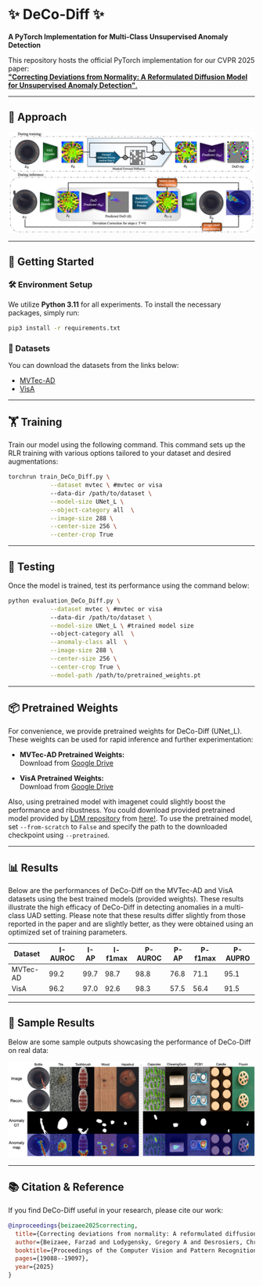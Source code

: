 

# ✨ DeCo-Diff ✨
**A PyTorch Implementation for Multi-Class Unsupervised Anomaly Detection**

This repository hosts the official PyTorch implementation for our CVPR 2025 paper:  
[**"Correcting Deviations from Normality: A Reformulated Diffusion Model for Unsupervised Anomaly Detection"**.](https://arxiv.org/abs/2503.19357)

---

## 🎨 Approach


![DeCo-Diff](./assets/DeCo-for-UAD.png)

---

## 🚀 Getting Started

### 🛠️ Environment Setup

We utilize **Python 3.11** for all experiments. To install the necessary packages, simply run:

```bash
pip3 install -r requirements.txt
```

### 📁 Datasets

You can download the datasets from the links below:
- [MVTec-AD](https://www.mvtec.com/company/research/datasets/mvtec-ad)
- [VisA](https://amazon-visual-anomaly.s3.us-west-2.amazonaws.com/VisA_20220922.tar)


---

## 🏋️ Training

Train our model using the following command. This command sets up the RLR training with various options tailored to your dataset and desired augmentations:

```bash
torchrun train_DeCo_Diff.py \
            --dataset mvtec \ #mvtec or visa
            --data-dir /path/to/dataset \
            --model-size UNet_L \
            --object-category all  \
            --image-size 288 \
            --center-size 256 \
            --center-crop True
```

---

## 🧪 Testing

Once the model is trained, test its performance using the command below:

```bash
python evaluation_DeCo_Diff.py \
            --dataset mvtec \ #mvtec or visa
            --data-dir /path/to/dataset \
            --model-size UNet_L \ #trained model size
            --object-category all  \
            --anomaly-class all  \
            --image-size 288 \
            --center-size 256 \
            --center-crop True \
            --model-path /path/to/pretrained_weights.pt
```
---

## 📦 Pretrained Weights

For convenience, we provide pretrained weights for DeCo-Diff (UNet_L). These weights can be used for rapid inference and further experimentation:

- **MVTec-AD Pretrained Weights:**  
  Download from [Google Drive](https://drive.google.com/file/d/1ZuPD9x_HYyylY2DlCtl0PRi5UZyn0XAL/view?usp=share_link) 
  
- **VisA Pretrained Weights:**  
  Download from [Google Drive](https://drive.google.com/file/d/1bZvzIyuEMWxIo8ZByP9us--OhTTPXYiA/view?usp=sharing) 


Also, using pretrained model with imagenet could slightly boost the performance and ribustness. You could download provided pretrained model provided by [LDM repository](https://github.com/CompVis/latent-diffusion?tab=readme-ov-file) from [here!](https://ommer-lab.com/files/latent-diffusion/cin.zip). 
To use the pretrained model, set `--from-scratch` to `False` and specify the path to the downloaded checkpoint using `--pretrained`.

---

## 📊 Results

Below are the performances of DeCo-Diff on the MVTec-AD and VisA datasets using the best trained models (provided weights). These results illustrate the high efficacy of DeCo-Diff in detecting anomalies in a multi-class UAD setting. Please note that these results differ slightly from those reported in the paper and are slightly better, as they were obtained using an optimized set of training parameters.


|**Dataset**  |I-**AUROC**| I-**AP** |I-**f1max**|P-**AUROC**| P-**AP** |P-**f1max**|P-**AUPRO**|
|-------------|-----------|----------|-----------|-----------|--------|-----------|-----------|
| MVTec-AD   |    99.2    |   99.7   |   98.7    |   98.8    |  76.8  |   71.1    |   95.1    |
| VisA       |    96.2    |   97.0   |   92.6    |   98.3    |  57.5  |   56.4    |   91.5    |

---

## 📸 Sample Results

Below are some sample outputs showcasing the performance of DeCo-Diff on real data:

![DeCo-Diff Samples](./assets/Samples.png)

---

## 📚 Citation & Reference

If you find DeCo-Diff useful in your research, please cite our work:

```bibtex
@inproceedings{beizaee2025correcting,
  title={Correcting deviations from normality: A reformulated diffusion model for multi-class unsupervised anomaly detection},
  author={Beizaee, Farzad and Lodygensky, Gregory A and Desrosiers, Christian and Dolz, Jose},
  booktitle={Proceedings of the Computer Vision and Pattern Recognition Conference},
  pages={19088--19097},
  year={2025}
}
```
